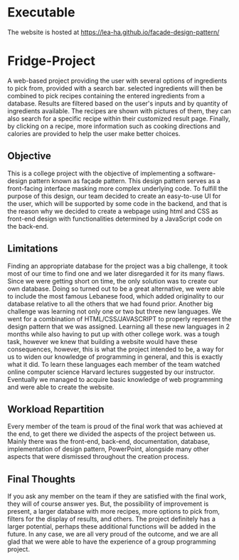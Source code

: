 # Executable
The website is hosted at https://lea-ha.github.io/facade-design-pattern/

# Fridge-Project
A web-based project providing the user with several options of ingredients to pick from, provided with a search bar. selected ingredients will then be combined to pick recipes containing the entered ingredients from a database. Results are filtered based on the user's inputs and by quantity of ingredients available. The recipes are shown with pictures of them, they can also search for a specific recipe within their customized result page. Finally, by clicking on a recipe, more information such as cooking directions and calories are provided to help the user make better choices. 
## Objective
This is a college project with the objective of implementing a software-design pattern known as façade pattern. This design pattern serves as a front-facing interface masking more complex underlying code. To fulfill the purpose of this design, our team decided to create an easy-to-use UI for the user, which will be supported by some code in the backend, and that is the reason why we decided to create a webpage using html and CSS as front-end design with functionalities determined by a JavaScript code on the back-end. 
## Limitations
Finding an appropriate database for the project was a big challenge, it took most of our time to find one and we later disregarded it for its many flaws. Since we were getting short on time, the only solution was to create our own database. Doing so turned out to be a great alternative, we were able to include the most famous Lebanese food, which added originality to our database relative to all the others that we had found prior.
Another big challenge was learning not only one or two but three new languages. We went for a combination of HTML/CSS/JAVASCRIPT to properly represent the design pattern that we was assigned. Learning all these new languages in 2 months while also having to put up with other college work. was a tough task, however we knew that building a website would have these consequences, however, this is what the project intended to be, a way for us to widen our knowledge of programming in general, and this is exactly what it did. To learn these languages each member of the team watched online computer science Harvard lectures suggested by our instructor. Eventually we managed to acquire basic knowledge of web programming and were able to create the website.
## Workload Repartition
Every member of the team is proud of the final work that was achieved at the end, to get there we divided the aspects of the project between us. Mainly there was the front-end, back-end, documentation, database, implementation of design pattern, PowerPoint, alongside many other aspects that were dismissed throughout the creation process.
## Final Thoughts
If you ask any member on the team if they are satisfied with the final work, they will of course answer yes. But, the possibility of improvement is present, a larger database with more recipes, more options to pick from, filters for the display of results, and others. The project definitely has a larger potential, perhaps these additional functions will be added in the future. In any case, we are all very proud of the outcome, and we are all glad that we were able to have the experience of a group programming project. 
